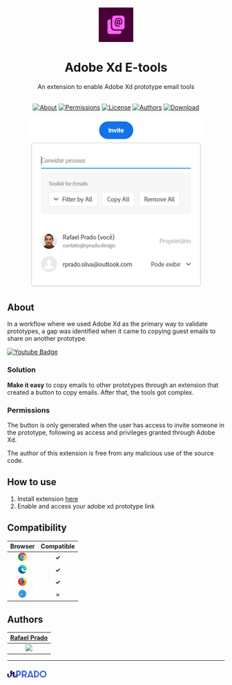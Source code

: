 <br>

<div align="center">
    <img src=".github/icon.png" alt="Logo Repo" width="80">
    <h1>
      Adobe Xd E-tools
    </h1>
    An extension to enable Adobe Xd prototype email tools
</div>

<br>
<div align="center">

[![About](https://img.shields.io/badge/-About-470137)](#about)
[![Permissions](https://img.shields.io/badge/-Permissions-470137)](#permissions)
[![License](https://img.shields.io/badge/-License-470137)](/LICENSE)
[![Authors](https://img.shields.io/badge/-Author-470137)](#authors)
[![Download](https://img.shields.io/badge/-Download-FE62F5)](https://chrome.google.com/webstore/detail/copy-adobe-xd-e-mails/ecmiahbepkgkfkcbbnklhhfilpljehjn)

<img src=".github/example.png" alt="example" width="400">

</div>

## About

In a workflow where we used Adobe Xd as the primary way to validate prototypes, a gap was identified when it came to copying guest emails to share on another prototype.

[![Youtube Badge](https://img.shields.io/badge/-Explaining%20the%20solution-fffff0?style=flat&labelColor=ff0000&logo=Youtube&logoColor=white&link=https://www.youtube.com/watch?v=i9G2mufZwZo)](https://www.youtube.com/watch?v=i9G2mufZwZo)

### Solution

**Make it easy** to copy emails to other prototypes through an extension that created a button to copy emails. After that, the tools got complex.

### Permissions

The button is only generated when the user has access to invite someone in the prototype, following as access and privileges granted through Adobe Xd.

The author of this extension is free from any malicious use of the source code.

## How to use

1. Install extension [here](https://chrome.google.com/webstore/detail/copy-adobe-xd-e-mails/ecmiahbepkgkfkcbbnklhhfilpljehjn)
2. Enable and access your adobe xd prototype link

## Compatibility

|                  Browser                   | Compatible |
| :----------------------------------------: | :--------: |
| <img src=".github/chrome.png" width="20">  |   **✓**    |
|  <img src=".github/edge.png" width="20">   |   **✓**    |
| <img src=".github/firefox.png" width="20"> |   **✓**    |
| <img src=".github/safari.png" width="20">  |     ✗      |

## Authors

|      [Rafael Prado](http://www.github.com/rpradosilva)      |
| :---------------------------------------------------------: |
| ![](https://avatars2.githubusercontent.com/u/22681977?s=80) |

---

### [<img alt="Logo RPrado" src="https://raw.githubusercontent.com/rpradosilva/rpradosilva/master/.github/logo-rprado.png" width="91px" />](http://rprado.design)
